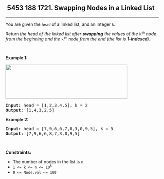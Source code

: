 <h2> 5453 188
1721. Swapping Nodes in a Linked List</h2><hr><div><p>You are given the <code>head</code> of a linked list, and an integer <code>k</code>.</p>

<p>Return <em>the head of the linked list after <strong>swapping</strong> the values of the </em><code>k<sup>th</sup></code> <em>node from the beginning and the </em><code>k<sup>th</sup></code> <em>node from the end (the list is <strong>1-indexed</strong>).</em></p>

<p>&nbsp;</p>
<p><strong class="example">Example 1:</strong></p>
<img alt="" src="https://assets.leetcode.com/uploads/2020/09/21/linked1.jpg" style="width: 400px; height: 112px;">
<pre><strong>Input:</strong> head = [1,2,3,4,5], k = 2
<strong>Output:</strong> [1,4,3,2,5]
</pre>

<p><strong class="example">Example 2:</strong></p>

<pre><strong>Input:</strong> head = [7,9,6,6,7,8,3,0,9,5], k = 5
<strong>Output:</strong> [7,9,6,6,8,7,3,0,9,5]
</pre>

<p>&nbsp;</p>
<p><strong>Constraints:</strong></p>

<ul>
	<li>The number of nodes in the list is <code>n</code>.</li>
	<li><code>1 &lt;= k &lt;= n &lt;= 10<sup>5</sup></code></li>
	<li><code>0 &lt;= Node.val &lt;= 100</code></li>
</ul>
</div>